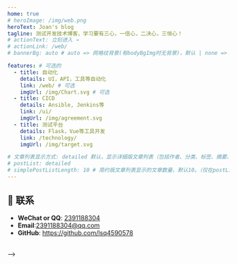 ```yaml
---
home: true
# heroImage: /img/web.png
heroText: Joan's blog
tagline: 测试开发技术博客，学习要有三心，一信心，二决心，三恒心！
# actionText: 立刻进入 →
# actionLink: /web/
# bannerBg: auto # auto => 网格纹背景(有bodyBgImg时无背景)，默认 | none => 无 | '大图地址' | background: 自定义背景样式       提示：如发现文本颜色不适应你的背景时可以到palette.styl修改$bannerTextColor变量

features: # 可选的
  - title: 自动化
    details: UI，API，工具等自动化
    link: /web/ # 可选
    imgUrl: /img/Chart.svg # 可选
  - title: CICD
    details: Ansible, Jenkins等
    link: /ui/
    imgUrl: /img/agreement.svg
  - title: 测试平台
    details: Flask，Vue等工具开发
    link: /technology/
    imgUrl: /img/target.svg

# 文章列表显示方式: detailed 默认，显示详细版文章列表（包括作者、分类、标签、摘要、分页等）| simple => 显示简约版文章列表（仅标题和日期）| none 不显示文章列表
# postList: detailed
# simplePostListLength: 10 # 简约版文章列表显示的文章数量，默认10。（仅在postList设置为simple时生效）
---
```



## :email: 联系

- **WeChat or QQ**: <a href="tencent://message/?uin=894072666&Site=&Menu=yesUrl" class='qq'>2391188304</a>
- **Email**:2391188304@qq.com</a>
- **GitHub**: <https://github.com/lsq4590578>

</br>  -->

